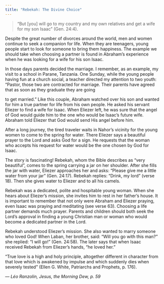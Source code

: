 ```yaml
---
title: "Rebekah: The Divine Choice"
---
```


> <p></p>
> “But [you] will go to my country and my own relatives and get a wife for my son Isaac” (Gen. 24:4).

Despite the great number of divorces around the world, men and women continue to seek a companion for life. When they are teenagers, young people start to look for someone to bring them happiness. The example we should take when choosing a partner is found in Abraham’s experience when he was looking for a wife for his son Isaac.

In those days parents decided the marriage. I remember, as an example, my visit to a school in Parane, Tanzania. One Sunday, while the young people having fun at a church social, a teacher directed my attention to two youth: “Pastor, those two are contracted for marriage. Their parents have agreed that as soon as they graduate they are going

to get married.” Like this couple, Abraham watched over his son and wanted for him a true partner for life from his own people. He asked his servant Eliezer to find a wife for Isaac. When Eliezer left, he was sure that the angel of God would guide him to the one who would be Isaac’s future wife. Abraham told Eliezer that God would send His angel before him.

After a long journey, the tired traveler waits in Nahor’s vicinity for the young women to come to the spring for water. There Eliezer says a beautiful prayer to the Lord and asks God for a sign. He requests that the woman who accepts his request for water would be the one chosen by God for Isaac.

The story is fascinating! Rebekah, whom the Bible describes as “very beautiful”, comes to the spring carrying a jar on her shoulder. After she fills the jar with water, Eliezer approaches her and asks: “Please give me a little water from your jar” (Gen. 24:17). Rebekah replies: “Drink, my lord” (verse 18). Then she gives water to Eliezer and to all his camels.

Rebekah was a dedicated, polite and hospitable young woman. When she hears about Eliezer’s mission, she invites him to rest in her father’s house. It is important to remember that not only were Abraham and Eliezer praying, even Isaac was praying and meditating (see verse 63). Choosing a life partner demands much prayer. Parents and children should both seek the Lord’s approval in finding a young Christian man or woman who would become a dedicated partner in the Lord.

Rebekah understood Eliezer’s mission. She also wanted to marry someone who loved God! When Laban, her brother, said: “Will you go with this man?” she replied: “I will go!” (Gen. 24:58). The later says that when Isaac received Rebekah from Eliezer’s hands, “he loved her.”

“True love is a high and holy principle, altogether different in character from that love which is awakened by impulse and which suddenly dies when severely tested” (Ellen G. White, Patriarchs and Prophets, p. 176).

_— Léo Ranzolin, Jesus, the Morning Dew, p. 59_
